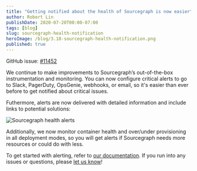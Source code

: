 ```yaml
---
title: "Getting notified about the health of Sourcegraph is now easier"
author: Robert Lin
publishDate: 2020-07-20T00:00-07:00
tags: [blog]
slug: sourcegraph-health-notification
heroImage: /blog/3.18-sourcegraph-health-notification.png
published: true
---
```


GitHub issue: [#11452](https://github.com/sourcegraph/sourcegraph/issues/11452)

We continue to make improvements to Sourcegraph’s out-of-the-box instrumentation and monitoring. You can now configure critical alerts to go to Slack, PagerDuty, OpsGenie, webhooks, or email, so it's easier than ever before to get notified about critical issues.

Futhermore, alerts are now delivered with detailed information and include links to potential solutions:

![Sourcegraph health alerts](https://storage.cloud.google.com/sourcegraph-assets/blog/3.18/healthy-sourcegraph.png "Sourcegraph health alerts")

Additionally, we now monitor container health and over/under provisioning in all deployment modes, so you will get alerts if Sourcegraph needs more resources or could do with less.

To get started with alerting, refer to [our documentation](https://docs.sourcegraph.com/admin/observability/alerting). If you run into any issues or questions, please [let us know](https://github.com/sourcegraph/sourcegraph/issues/new/choose)!
